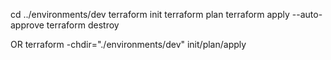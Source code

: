 cd ../environments/dev
terraform init
terraform plan
terraform apply --auto-approve
terraform destroy

OR 
terraform -chdir="./environments/dev" init/plan/apply


